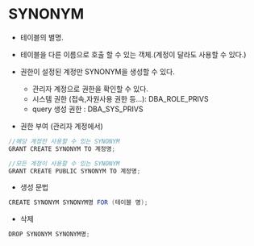 # SYNONYM

* 테이블의 별명.
* 테이블을 다른 이름으로 호출 할 수 있는 객체.(계정이 달라도 사용할 수 있다.)

* 권한이 설정된 계정만 SYNONYM을 생성할 수 있다.
  * 관리자 계정으로 권한을 확인할 수 있다.
  * 시스템 권한 (접속,자원사용 권한 등...): DBA_ROLE_PRIVS 
  * query 생성 권한 : DBA_SYS_PRIVS
* 권한 부여 (관리자 계정에서)

```java
//해당 계정만 사용할 수 있는 SYNONYM
GRANT CREATE SYNONYM TO 계정명;

//모든 계정이 사용할 수 있는 SYNONYM
GRANT CREATE PUBLIC SYNONYM TO 계정명;
```



* 생성 문법

```java
CREATE SYNONYM SYNONYM명 FOR (테이블 명);
```



* 삭제

```java
DROP SYNONYM SYNONYM명;
```



